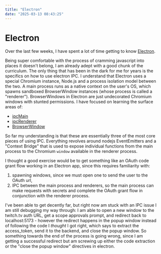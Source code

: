 ```yaml
---
title: "Electron"
date: "2025-03-13 08:43:25"
---
```


# Electron

Over the last few weeks, I have spent a lot of time getting to know [Electron](https://www.electronjs.org/docs/latest/).

Being super comfortable with the process of cramming javascript into places it doesn't belong, I am already adept with a good chunk of the curriculum. The only thing that has been in the dark for me for years is the specifics on how to use electron IPC. I understand that Electron uses a special Chromium instance, Node.js and a process isolation model between the two. A main process runs as a native context on the user's OS, which spawns sandboxed BrowserWindow instances (whose process is called a "renderer"). BrowserWindows in Electron are just undecorated Chromium windows with stunted permissions. I have focused on learning the surface areas of:

- [ipcMain](https://www.electronjs.org/docs/latest/api/ipc-main)
- [ipcRenderer](https://www.electronjs.org/docs/latest/api/ipc-renderer)
- [BrowserWindow](https://www.electronjs.org/docs/latest/api/browser-window)

So far my understanding is that these are essentially three of the most core pieces of using IPC. Everything revolves around nodejs EventEmitters and a "Context Bridge" that is used to expose individual functions from the main process to the Chromium `window` available in the renderer process.

I thought a good exercise would be to get something like an OAuth code grant flow working in an Electron app, since this requires familiarity with:

1. spawning windows, since we must open one to send the user to the OAuth url,
2. IPC between the main process and renderers, so the main process can make requests with secrets and complete the OAuth grant flow in conjunction with the renderer process.

I've been able to get decently far, but right now am stuck with an IPC issue I am still debugging my way through: I am able to open a new window to the twitch.tv auth URL, get a scope approvals prompt, and redirect back to localhost:5173 - however the redirect happens in the popup window instead of following the code I _thought_ I got right, which says to extract the access_token, send it to the backend, and close the popup window. So something towards the end of the process is going wrong, since I am getting a successful redirect but am screwing up either the code extraction or the "close the popup window" directives in electron.
